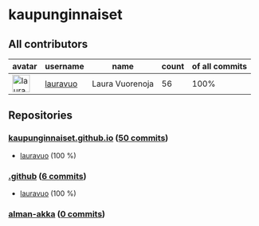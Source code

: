 
# kaupunginnaiset

## All contributors

| avatar | username | name | count | of all commits |
|--------|----------|------|---------|---|
| <img src="https://avatars.githubusercontent.com/u/29113682?s=35&v=4" alt="lauravuo" width="35px" /> | [lauravuo](https://github.com/lauravuo) | Laura Vuorenoja | 56 | 100%

## Repositories

### [kaupunginnaiset.github.io](https://github.com/kaupunginnaiset/kaupunginnaiset.github.io) ([50 commits](https://github.com/kaupunginnaiset/kaupunginnaiset.github.io/graphs/contributors))

* [lauravuo](https://github.com/lauravuo) (100 %)
    
### [.github](https://github.com/kaupunginnaiset/.github) ([6 commits](https://github.com/kaupunginnaiset/.github/graphs/contributors))

* [lauravuo](https://github.com/lauravuo) (100 %)
    
### [alman-akka](https://github.com/kaupunginnaiset/alman-akka) ([0 commits](https://github.com/kaupunginnaiset/alman-akka/graphs/contributors))


    
    